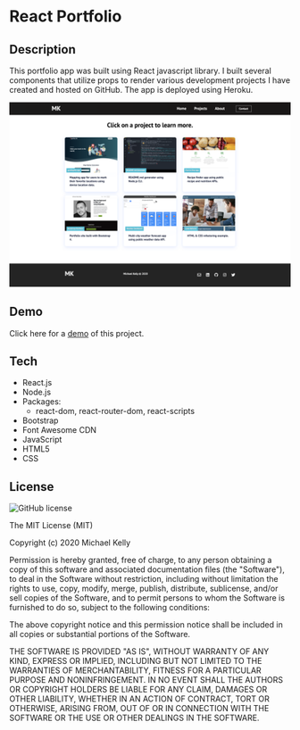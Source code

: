 # React Portfolio

## Description

This portfolio app was built using React javascript library. I built several components that utilize props to render various development projects I have created and hosted on GitHub. The app is deployed using Heroku. 

[![App Screenshot](./public/assets/screenshot.png "alt tex goes here")](#)

## Demo

Click here for a [demo](https://michael-kelly-dev-portfolio.herokuapp.com/) of this project.

## Tech

- React.js 
- Node.js
- Packages: 
  - react-dom, react-router-dom, react-scripts 
- Bootstrap
- Font Awesome CDN 
- JavaScript 
- HTML5
- CSS

## License 

![GitHub license](https://img.shields.io/badge/license-MIT-blue.svg)

The MIT License (MIT)

Copyright (c) 2020 Michael Kelly

Permission is hereby granted, free of charge, to any person obtaining a copy of this software and associated documentation files (the "Software"), to deal in the Software without restriction, including without limitation the rights to use, copy, modify, merge, publish, distribute, sublicense, and/or sell copies of the Software, and to permit persons to whom the Software is furnished to do so, subject to the following conditions:

The above copyright notice and this permission notice shall be included in all copies or substantial portions of the Software.

THE SOFTWARE IS PROVIDED "AS IS", WITHOUT WARRANTY OF ANY KIND, EXPRESS OR IMPLIED, INCLUDING BUT NOT LIMITED TO THE WARRANTIES OF MERCHANTABILITY, FITNESS FOR A PARTICULAR PURPOSE AND NONINFRINGEMENT. IN NO EVENT SHALL THE AUTHORS OR COPYRIGHT HOLDERS BE LIABLE FOR ANY CLAIM, DAMAGES OR OTHER LIABILITY, WHETHER IN AN ACTION OF CONTRACT, TORT OR OTHERWISE, ARISING FROM, OUT OF OR IN CONNECTION WITH THE SOFTWARE OR THE USE OR OTHER DEALINGS IN THE SOFTWARE.
